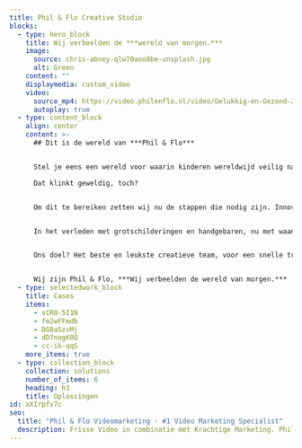 ```yaml
---
title: Phil & Flo Creative Studio
blocks:
  - type: hero_block
    title: Wij verbeelden de ***wereld van morgen.***
    image:
      source: chris-abney-qlw70aoo8be-unsplash.jpg
      alt: Green
    content: ""
    displaymedia: custom_video
    video:
      source_mp4: https://video.philenflo.nl/video/Gelukkig-en-Gezond-2021-gewenst-.mp4
      autoplay: true
  - type: content_block
    align: center
    content: >-
      ## Dit is de wereld van ***Phil & Flo***


      Stel je eens een wereld voor waarin kinderen wereldwijd veilig naar school kunnen, we ernstige ziektes onder controle hebben en waarin we schone lucht ademen.

      Dat klinkt geweldig, toch? 


      Om dit te bereiken zetten wij nu de stappen die nodig zijn. Innovatieve Technologie, zorg, duurzame energie, onderwijs, goede doelen en fair food zijn in onze ogen de sectoren die het verschil gaan maken. Zeker met onze creativiteit en het meest krachtige communicatiemiddel dat onze voorouders al gebruikten: visualisatie.


      In het verleden met grotschilderingen en handgebaren, nu met waanzinnige 3D animaties, Virtual Reality en interactieve video’s.


      Ons doel? Het beste en leukste creatieve team, voor een snelle transitie naar deze mooie toekomst.


      Wij zijn Phil & Flo, ***Wij verbeelden de wereld van morgen.***
  - type: selectedwork_block
    title: Cases
    items:
      - sCR0-5I1N
      - fm2wFFmdb
      - DG0aSzvMj
      - dD7nogK0Q
      - cc-ik-qqS
    more_items: true
  - type: collection_block
    collection: solutions
    number_of_items: 6
    heading: h3
    title: Oplossingen
id: xXIrpfv7c
seo:
  title: "Phil & Flo Videomarketing · #1 Video Marketing Specialist"
  description: Frisse Video in combinatie met Krachtige Marketing. Phil & Flo produceert videofilms en animatiefilms die scoren onder jouw doelgroep. Bel ons nu voor advies
---
```

